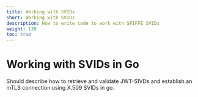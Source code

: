 ```yaml
---
title: Working with SVIDs
short: Working with SVIDs
description: How to write code to work with SPIFFE SVIDs
weight: 130
toc: true
---
```


# Working with SVIDs in Go 

Should describe how to retrieve and validate JWT-SIVDs and establish an mTLS connection using X.509 SVIDs in go.

